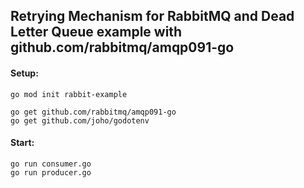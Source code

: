 ## Retrying Mechanism for RabbitMQ and Dead Letter Queue example with github.com/rabbitmq/amqp091-go

#### Setup:

```
go mod init rabbit-example

go get github.com/rabbitmq/amqp091-go
go get github.com/joho/godotenv
```

#### Start:

```
go run consumer.go
go run producer.go
```
